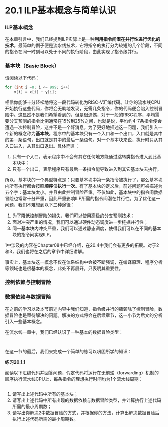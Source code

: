 # 20.1 ILP基本概念与简单认识

### ILP基本概念

在本章引言中，我们已经提到ILP实际上是一种**利用指令间潜在并行性进行优化的技术**。最简单的例子便是流水线技术，它将指令的执行分为较短的几个阶段，不同的指令在同一时刻可以处于不同的执行阶段，由此实现了指令级并行。

### 基本块（Basic Block）

请阅读以下代码：

```c
for (int i =0; i <= 999; i++)
    x[i] = x[i] + y[i];
```

相信你能够十分轻松地将这一段代码转化为RISC-V汇编代码。让你的流水线CPU开始执行这些代码，你将会无助地发现，无需几条指令，你的代码便会陷入控制冒险中。这显然不是我们希望看到的，但是很遗憾，对于一般的RISC程序，平均需要分支预测的指令比例通常在15%到25%之间，也就是说，平均约4-7条指令便会遭遇一次控制冒险，这并不是一个好消息。为了更好地描述这一问题，我们引入一个新的概念称为**基本块**。程序中的基本块只有一个入口和一个出口，入口就是其中的第—条语句，出口就是其中的最后一条语句。对一个基本块来说，执行时只从其入口进入，从其出口退出。具体而言：

1. 只有一个入口，表示程序中不会有其它任何地方能通过跳转类指令进入到此基本块中；
2. 只有一个出口，表示程序只有最后一条指令能导致进入到其它基本块去执行。

所以，基本块的一个典型特点是：只要基本块中第一条指令被执行了，那么基本块内所有执行都会按照**顺序**仅**执行一次**。有了基本块的定义后，前述问题可被描述为五个字：基本块太小。并且由此控制冒险严重。不仅如此，基本块中的指令间数据冒险也常常十分严重，因此严重影响ILP所需的指令间潜在并行性。为了优化这一问题，我们不难想到以下三种途径：

1. 为了降低控制冒险的损失，我们可以使用高级的分支预测技术；
2. 面对冲突严重的情况，我们可以通过硬件动态调度进一步挖掘并行性；
3. 同一基本块内冲突严重，我们可以通过静态调度，使得我们可以在不同的基本块的指令间实现ILP。

1中涉及的内容在Chapter08中已经介绍，在20.4中我们会有更多的拓展。对于2和3，我们也将在之后的章节中详细讲解。

事实上，基本块这一概念不仅在体系结构中会被不断强调，在编译原理、程序分析等领域也是很基本的概念，此处不再展开，只表明其重要性。

### 控制依赖与控制冒险



### 数据依赖与数据冒险

在之前的学习以及本节前述内容中我们知道，指令级并行的瓶颈除了控制冒险，数据冒险也是亟待解决的问题。解决的方式将会在后续章节，这一小节为后文的分析引入一些基本概念。

在流水线一章中，我们已经认识了一种基本的数据冒险类型：

```nasm
```

<img alt="" class="gitbook-drawing">

在这一节的最后，我们来完成一个简单的练习以巩固所学的知识：

**练习20.1.1**

阅读以下汇编代码并回答问题，假定代码将运行在无前递（forwarding）机制的顺序执行流水线CPU上，每条指令的理想执行时间均为1个流水线周期：

```nasm
```

1. 请写出上述代码中所有的基本块；
2. 请写出上述代码中所有出现的数据依赖与数据冒险类型，并计算执行上述代码所需的最小周期数；
3. 请写出你解决2中数据冒险的方式，并根据你的方法，计算出解决数据冒险后执行上述代码所需的最小周期数。

